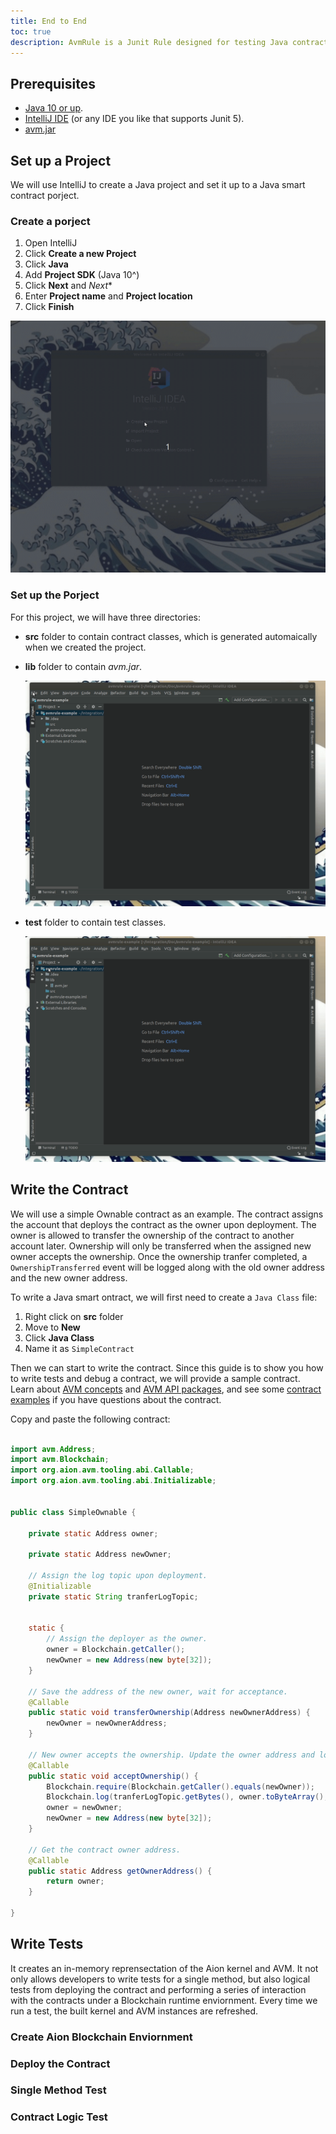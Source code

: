 ```yaml
---
title: End to End
toc: true
description: AvmRule is a Junit Rule designed for testing Java contract on an embedded AVM. It allows you to deploy your Java smart contract and write tests to interact with the contract under an real Aion blockchain enviornment without actually running an Aion blockchain. In this section, we're going to be walking through the entire workflow of deploying a Java contract to the local kernel, and write Junit tests to test and debug your contract. You can drop in as particular sections if you want to, or you can follow it through end-to-end.
---
```


## Prerequisites

- [Java 10 or up](https://www.oracle.com/technetwork/java/javase/downloads/jdk11-downloads-5066655.html).
- [IntelliJ IDE](https://www.jetbrains.com/idea/download/) (or any IDE you like that supports Junit 5).
- [avm.jar](#/)

## Set up a Project

We will use IntelliJ to create a Java project and set it up to a Java smart contract porject.

### Create a porject

1. Open IntelliJ
2. Click **Create a new Project**
3. Click **Java**
4. Add **Project SDK** (Java 10^)
5. Click **Next** and *Next**
6. Enter **Project name** and **Project location**
7. Click **Finish**

![project](/developers/fundamentals/test-and-debug/images/create-project.gif)

### Set up the Porject

For this project, we will have three directories:

- **src** folder to contain contract classes, which is generated automaically when we created the project.
- **lib** folder to contain *avm.jar*.
  
  ![lib](/developers/fundamentals/test-and-debug/images/add-lib.gif)
- **test** folder to contain test classes.

  ![test](/developers/fundamentals/test-and-debug/images/add-test.gif)

## Write the Contract

We will use a simple Ownable contract as an example. The contract assigns the account that deploys the contract as the owner upon deployment. The owner is allowed to transfer the ownership of the contract to another account later. Ownership will only be transferred when the assigned new owner accepts the ownership. Once the ownership tranfer completed, a `OwnershipTransferred` event will be logged along with the old owner address and the new owner address.

To write a Java smart ontract, we will first need to create a `Java Class` file:

1. Right click on **src** folder
2. Move to **New**
3. Click **Java Class**
4. Name it as `SimpleContract`

Then we can start to write the contract. Since this guide is to show you how to write tests and debug a contract, we will provide a sample contract. Learn about [AVM concepts](/developers/fundamentals/avm-concepts/callable-functions/) and [AVM API packages](/developers/fundamentals/packages/abi/), and see some [contract examples](/developers/fundamentals/contracts/contract-to-contract/) if you have questions  about the contract.

Copy and paste the following contract:

```java

import avm.Address;
import avm.Blockchain;
import org.aion.avm.tooling.abi.Callable;
import org.aion.avm.tooling.abi.Initializable;


public class SimpleOwnable {

    private static Address owner;

    private static Address newOwner;

    // Assign the log topic upon deployment.
    @Initializable
    private static String tranferLogTopic;


    static {
        // Assign the deployer as the owner.
        owner = Blockchain.getCaller();
        newOwner = new Address(new byte[32]);
    }

    // Save the address of the new owner, wait for acceptance.
    @Callable
    public static void transferOwnership(Address newOwnerAddress) {
        newOwner = newOwnerAddress;
    }

    // New owner accepts the ownership. Update the owner address and log the transfer.
    @Callable
    public static void acceptOwnership() {
        Blockchain.require(Blockchain.getCaller().equals(newOwner));
        Blockchain.log(tranferLogTopic.getBytes(), owner.toByteArray(), newOwner.toByteArray());
        owner = newOwner;
        newOwner = new Address(new byte[32]);
    }

    // Get the contract owner address.
    @Callable
    public static Address getOwnerAddress() {
        return owner;
    }

}
```

## Write Tests

 It creates an in-memory reprensectation of the Aion kernel and AVM. It not only allows developers to write tests for a single method, but also logical tests from deploying the contract and performing a series of interaction with the contracts under a Blockchain runtime enviornment. Every time we run a test, the built kernel and AVM instances are refreshed.

### Create Aion Blockchain Enviornment

### Deploy the Contract

### Single Method Test

### Contract Logic Test



